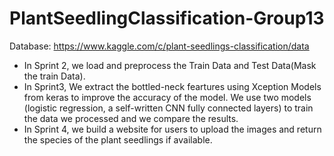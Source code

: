 # PlantSeedlingClassification-Group13
Database: https://www.kaggle.com/c/plant-seedlings-classification/data
* In Sprint 2, we load and preprocess the Train Data and Test Data(Mask the train Data).
* In Sprint3, We extract the bottled-neck feartures using Xception Models from keras to improve the accuracy of the model.
We use two models (logistic regression, a self-written CNN fully connected layers) to train the data we processed and we compare the results.
* In Sprint 4, we build a website for users to upload the images and return the species of the plant seedlings if available.
